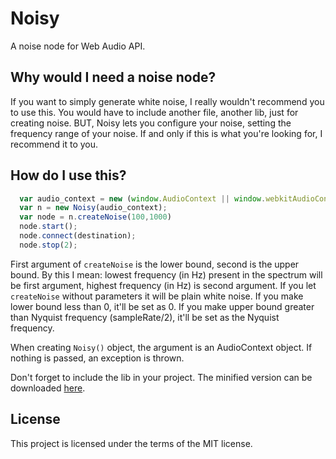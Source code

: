 # Noisy

A noise node for Web Audio API.

## Why would I need a noise node?

If you want to simply generate white noise, I really wouldn't recommend you to use this. 
You would have to include another file, another lib, just for creating noise. 
BUT, Noisy lets you configure your noise, setting the frequency range of your noise.
If and only if this is what you're looking for, I recommend it to you.

## How do I use this?

```javascript
  var audio_context = new (window.AudioContext || window.webkitAudioContext)();
  var n = new Noisy(audio_context); 
  var node = n.createNoise(100,1000)
  node.start(); 
  node.connect(destination);
  node.stop(2);
```

First argument of `createNoise` is the lower bound, second is the upper bound. 
By this I mean: lowest frequency (in Hz) present in the spectrum will be first argument, highest frequency (in Hz) is second argument.
If you let `createNoise` without parameters it will be plain white noise.
If you make lower bound less than 0, it'll be set as 0.
If you make upper bound greater than Nyquist frequency (sampleRate/2), it'll be set as the Nyquist frequency.

When creating `Noisy()` object, the argument is an AudioContext object. If nothing is passed, an exception is thrown.

Don't forget to include the lib in your project. The minified version can be downloaded [here](https://raw.githubusercontent.com/fabiogoro/noisy/master/noisy.min.js).

## License

This project is licensed under the terms of the MIT license.
